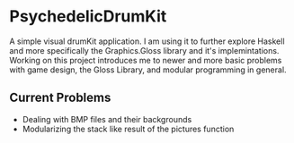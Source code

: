 # PsychedelicDrumKit

A simple visual drumKit application. 
I am using it to further explore Haskell and more specifically the Graphics.Gloss library and it's implemintations. 
Working on this project introduces me to newer and more basic problems with game design, the Gloss Library,
and modular programming in general.

## Current Problems
  * Dealing with BMP files and their backgrounds
  * Modularizing the stack like result of the pictures function
